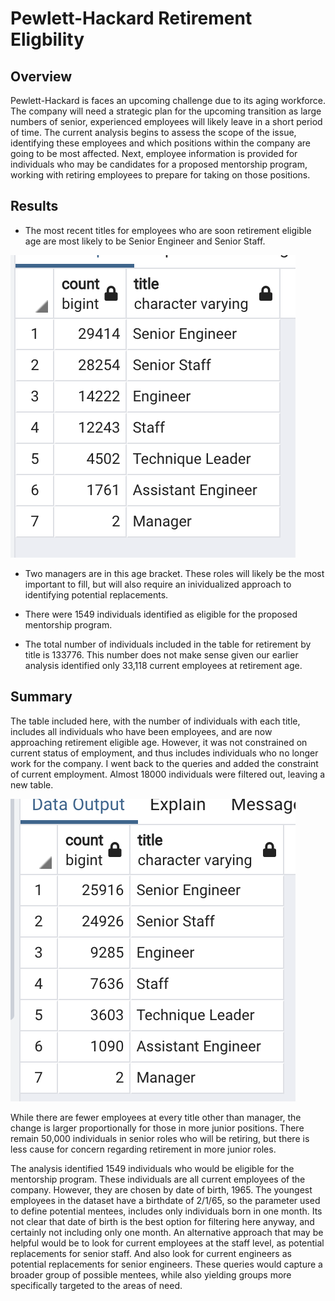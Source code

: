 
# Pewlett-Hackard Retirement Eligbility

## Overview
Pewlett-Hackard is faces an upcoming challenge due to its aging workforce. The company will need a strategic plan for the upcoming transition as large numbers of senior, experienced employees will likely leave in a short period of time. The current analysis begins to assess the scope of the issue, identifying these employees and which positions within the company are going to be most affected. 
Next, employee information is provided for individuals who may be candidates for a proposed mentorship program, working with retiring employees to prepare for taking on those positions. 

## Results
- The most recent titles for employees who are soon retirement eligible age are most likely to be Senior Engineer and Senior Staff.

![table](retiring_employees.png)

- Two managers are in this age bracket. These roles will likely be the most important to fill, but will also require an inividualized approach to identifying potential replacements. 

- There were 1549 individuals identified as eligible for the proposed mentorship program.

- The total number of individuals included in the table for retirement by title is 133776. This number does not make sense given our earlier analysis identified only 33,118 current employees at retirement age. 

## Summary
The table included here, with the number of individuals with each title, includes all individuals who have been employees, and are now approaching retirement eligible age. However, it was not constrained on current status of employment, and thus includes individuals who no longer work for the company. I went back to the queries and added the constraint of current employment. Almost 18000 individuals were filtered out, leaving a new table. 

![newtable](retiring_current_employees.png)

While there are fewer employees at every title other than manager, the change is larger proportionally for those in more junior positions. There remain 50,000 individuals in senior roles who will be retiring, but there is less cause for concern regarding retirement in more junior roles. 

The analysis identified 1549 individuals who would be eligible for the mentorship program. These individuals are all current employees of the company. However, they are chosen by date of birth, 1965. The youngest employees in the dataset have a birthdate of 2/1/65, so the parameter used to define potential mentees, includes only individuals born in one month. Its not clear that date of birth is the best option for filtering here anyway, and certainly not including only one month. An alternative approach that may be helpful would be to look for current employees at the staff level, as potential replacements for senior staff. And also look for current engineers as potential replacements for senior engineers. These queries would capture a broader group of possible mentees, while also yielding groups more specifically targeted to the areas of need.  

